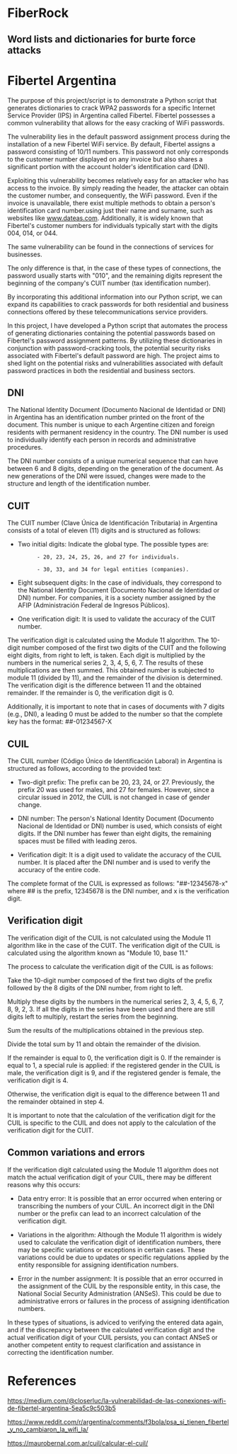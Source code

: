 # FiberRock
## Word lists and dictionaries for burte force attacks

# Fibertel Argentina

The purpose of this project/script is to demonstrate a Python script that generates dictionaries to crack WPA2 passwords for a specific Internet Service Provider (IPS) in Argentina called Fibertel. Fibertel possesses a common vulnerability that allows for the easy cracking of WiFi passwords.

The vulnerability lies in the default password assignment process during the installation of a new Fibertel WiFi service. By default, Fibertel assigns a password consisting of 10/11 numbers. This password not only corresponds to the customer number displayed on any invoice but also shares a significant portion with the account holder's identification card (DNI).

Exploiting this vulnerability becomes relatively easy for an attacker who has access to the invoice. By simply reading the header, the attacker can obtain the customer number, and consequently, the WiFi password. Even if the invoice is unavailable, there exist multiple methods to obtain a person's identification card number.using just their name and surname, such as websites like www.dateas.com. Additionally, it is widely known that Fibertel's customer numbers for individuals typically start with the digits 004, 014, or 044.

The same vulnerability can be found in the connections of services for businesses.

The only difference is that, in the case of these types of connections, the password usually starts with "010", and the remaining digits represent the beginning of the company's CUIT number (tax identification number).

By incorporating this additional information into our Python script, we can expand its capabilities to crack passwords for both residential and business connections offered by these telecommunications service providers.

In this project, I have developed a Python script that automates the process of generating dictionaries containing the potential passwords based on Fibertel's password assignment patterns. By utilizing these dictionaries in conjunction with password-cracking tools, the potential security risks associated with Fibertel's default password are high. 
The project aims to shed light on the potential risks and vulnerabilities associated with default password practices in both the residential and business sectors.

## DNI

The National Identity Document (Documento Nacional de Identidad or DNI) in Argentina has an identification number printed on the front of the document. This number is unique to each Argentine citizen and foreign residents with permanent residency in the country. The DNI number is used to individually identify each person in records and administrative procedures.

The DNI number consists of a unique numerical sequence that can have between 6 and 8 digits, depending on the generation of the document. As new generations of the DNI were issued, changes were made to the structure and length of the identification number.

## CUIT

The CUIT number (Clave Única de Identificación Tributaria) in Argentina consists of a total of eleven (11) digits and is structured as follows:

- Two initial digits:
      Indicate the global type. The possible types are:
  
            - 20, 23, 24, 25, 26, and 27 for individuals.
  
            - 30, 33, and 34 for legal entities (companies).

- Eight subsequent digits: In the case of individuals, they correspond to the National Identity Document (Documento Nacional de Identidad or DNI) number. For companies, it is a society number assigned by the AFIP (Administración Federal de Ingresos Públicos).

- One verification digit: It is used to validate the accuracy of the CUIT number. 

The verification digit is calculated using the Module 11 algorithm. The 10-digit number composed of the first two digits of the CUIT and the following eight digits, from right to left, is taken. Each digit is multiplied by the numbers in the numerical series 2, 3, 4, 5, 6, 7. The results of these multiplications are then summed. This obtained number is subjected to module 11 (divided by 11), and the remainder of the division is determined. The verification digit is the difference between 11 and the obtained remainder. If the remainder is 0, the verification digit is 0.

Additionally, it is important to note that in cases of documents with 7 digits (e.g., DNI), a leading 0 must be added to the number so that the complete key has the format: ##-01234567-X


## CUIL

The CUIL number (Código Único de Identificación Laboral) in Argentina is structured as follows, according to the provided text:

- Two-digit prefix: The prefix can be 20, 23, 24, or 27. Previously, the prefix 20 was used for males, and 27 for females. However, since a circular issued in 2012, the CUIL is not changed in case of gender change.

- DNI number: The person's National Identity Document (Documento Nacional de Identidad or DNI) number is used, which consists of eight digits. If the DNI number has fewer than eight digits, the remaining spaces must be filled with leading zeros.

- Verification digit: It is a digit used to validate the accuracy of the CUIL number. It is placed after the DNI number and is used to verify the accuracy of the entire code.

The complete format of the CUIL is expressed as follows: "##-12345678-x" where ## is the prefix, 12345678 is the DNI number, and x is the verification digit.


## Verification digit

The verification digit of the CUIL is not calculated using the Module 11 algorithm like in the case of the CUIT. The verification digit of the CUIL is calculated using the algorithm known as "Module 10, base 11."

The process to calculate the verification digit of the CUIL is as follows:

Take the 10-digit number composed of the first two digits of the prefix followed by the 8 digits of the DNI number, from right to left.

Multiply these digits by the numbers in the numerical series 2, 3, 4, 5, 6, 7, 8, 9, 2, 3. If all the digits in the series have been used and there are still digits left to multiply, restart the series from the beginning.

Sum the results of the multiplications obtained in the previous step.

Divide the total sum by 11 and obtain the remainder of the division.

If the remainder is equal to 0, the verification digit is 0. If the remainder is equal to 1, a special rule is applied: if the registered gender in the CUIL is male, the verification digit is 9, and if the registered gender is female, the verification digit is 4.

Otherwise, the verification digit is equal to the difference between 11 and the remainder obtained in step 4.

It is important to note that the calculation of the verification digit for the CUIL is specific to the CUIL and does not apply to the calculation of the verification digit for the CUIT.

## Common variations and errors


If the verification digit calculated using the Module 11 algorithm does not match the actual verification digit of your CUIL, there may be different reasons why this occurs:

- Data entry error: It is possible that an error occurred when entering or transcribing the numbers of your CUIL. An incorrect digit in the DNI number or the prefix can lead to an incorrect calculation of the verification digit.

- Variations in the algorithm: Although the Module 11 algorithm is widely used to calculate the verification digit of identification numbers, there may be specific variations or exceptions in certain cases. These variations could be due to updates or specific regulations applied by the entity responsible for assigning identification numbers.

- Error in the number assignment: It is possible that an error occurred in the assignment of the CUIL by the responsible entity, in this case, the National Social Security Administration (ANSeS). This could be due to administrative errors or failures in the process of assigning identification numbers.

In these types of situations, is adviced to verifying the entered data again, and if the discrepancy between the calculated verification digit and the actual verification digit of your CUIL persists, you can contact ANSeS or another competent entity to request clarification and assistance in correcting the identification number.

# References
https://medium.com/@closerluc/la-vulnerabilidad-de-las-conexiones-wifi-de-fibertel-argentina-5ea5c9c503b5

https://www.reddit.com/r/argentina/comments/f3bola/psa_si_tienen_fibertel_y_no_cambiaron_la_wifi_la/

https://maurobernal.com.ar/cuil/calcular-el-cuil/


